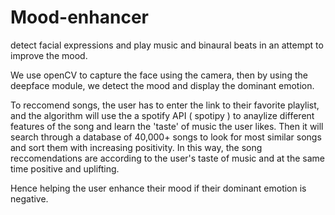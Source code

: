 # Mood-enhancer
detect facial expressions and play music and binaural beats in an attempt to improve the mood.

We use openCV to capture the face using the camera, then by using the deepface module, we detect the mood and display the dominant emotion.

To reccomend songs, the user has to enter the link to their favorite playlist, and the algorithm will use the a spotify API ( spotipy ) to anaylize different features of the song and learn the 'taste' of music the user likes. Then it will search through a database of 40,000+ songs to look for most similar songs and sort them with increasing positivity. 
In this way, the song reccomendations are according to the user's taste of music and at the same time positive and uplifting.

Hence helping the user enhance their mood if their dominant emotion is negative.
